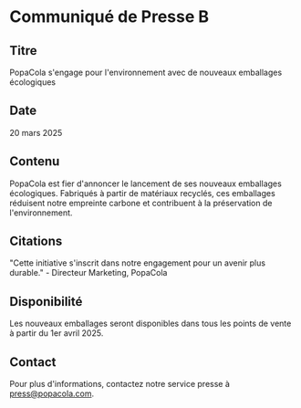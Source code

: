 # Communiqué de Presse B

## Titre
PopaCola s'engage pour l'environnement avec de nouveaux emballages écologiques

## Date
20 mars 2025

## Contenu
PopaCola est fier d'annoncer le lancement de ses nouveaux emballages écologiques. Fabriqués à partir de matériaux recyclés, ces emballages réduisent notre empreinte carbone et contribuent à la préservation de l'environnement.

## Citations
"Cette initiative s'inscrit dans notre engagement pour un avenir plus durable." - Directeur Marketing, PopaCola

## Disponibilité
Les nouveaux emballages seront disponibles dans tous les points de vente à partir du 1er avril 2025.

## Contact
Pour plus d'informations, contactez notre service presse à press@popacola.com.
